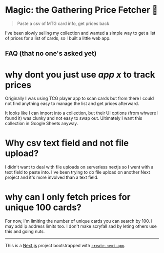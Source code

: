 # Magic: the Gathering Price Fetcher 🦉

> Paste a csv of MTG card info, get prices back

I've been slowly selling my collection and wanted a simple way to get a list of prices for a list of cards, so I built a little web app.

## FAQ (that no one's asked yet)

# why dont you just use _app x_ to track prices

Originally I was using TCG player app to scan cards but from there I could not find anything easy to manage the list and get prices afterward.

It looks like I can import into a collection, but their UI options (from whwere I found it) was clunky and not easy to swap out. Ultimately I want this collection in Google Sheets anyway.

# Why csv text field and not file upload?

I didn't want to deal with file uploads on serverless nextjs so I went with a text field to paste into. I've been trying to do file upload on another Next project and it's more involved than a text field.

# why can I only fetch prices for unique 100 cards?

For now, I'm limiting the number of unique cards you can search by 100. I may add ip address limits too. I don't make scryfall sad by leting others use this and going nuts.

---

This is a [Next.js](https://nextjs.org/) project bootstrapped with [`create-next-app`](https://github.com/vercel/next.js/tree/canary/packages/create-next-app).
